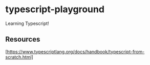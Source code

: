 # typescript-playground
Learning Typescript!

## Resources
[https://www.typescriptlang.org/docs/handbook/typescript-from-scratch.html]
